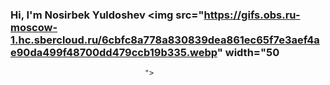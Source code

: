### Hi, I'm Nosirbek Yuldoshev  <img src="https://gifs.obs.ru-moscow-1.hc.sbercloud.ru/6cbfc8a778a830839dea861ec65f7e3aef4ae90da499f48700dd479ccb19b335.webp" width="50
                                  ">


